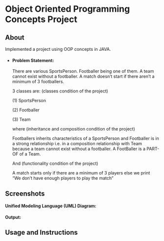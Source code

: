 # Object Oriented Programming Concepts Project

## About

Implemented a project using OOP concepts in JAVA.

- #### Problem Statement: 

    There are various SportsPerson. Footballer being one of them. A team cannot exist without a footballer. A match doesn’t start if there aren’t a minimum of 3 footballers. 

  3 classes are: (classes condition of the project)

  (1)	SportsPerson 

  (2)	Footballer 

  (3)	Team 

  where (inheritance and composition condition of the project)

  Footballers inherits characteristics of a SportsPerson and Footballer is in a strong relationship i.e. in a composition relationship with Team because a team cannot  exist without a footballer. A FootBaller is a PART-OF of a Team.

  And (functionality condition of the project)

  A match starts only if there are a minimum of 3 players else we print “We don’t have enough players to play the match”

## Screenshots

#### Unified Modeling Language (UML) Diagram:



#### Output:



## Usage and Instructions



